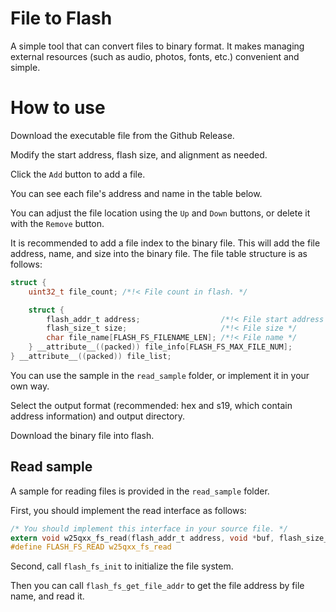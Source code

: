 # File to Flash

A simple tool that can convert files to binary format. It makes managing external resources (such as audio, photos, fonts, etc.) convenient and simple.

# How to use

Download the executable file from the Github Release.

Modify the start address, flash size, and alignment as needed.

Click the `Add` button to add a file.

You can see each file's address and name in the table below.

You can adjust the file location using the `Up` and `Down` buttons, or delete it with the `Remove` button.

It is recommended to add a file index to the binary file. This will add the file address, name, and size into the binary file. The file table structure is as follows:

```c
struct {
    uint32_t file_count; /*!< File count in flash. */

    struct {
        flash_addr_t address;                  /*!< File start address */
        flash_size_t size;                     /*!< File size */
        char file_name[FLASH_FS_FILENAME_LEN]; /*!< File name */
    } __attribute__((packed)) file_info[FLASH_FS_MAX_FILE_NUM];
} __attribute__((packed)) file_list;
```

You can use the sample in the `read_sample` folder, or implement it in your own way.

Select the output format (recommended: hex and s19, which contain address information) and output directory.

Download the binary file into flash.

## Read sample

A sample for reading files is provided in the `read_sample` folder.

First, you should implement the read interface as follows:

```c
/* You should implement this interface in your source file. */
extern void w25qxx_fs_read(flash_addr_t address, void *buf, flash_size_t size);
#define FLASH_FS_READ w25qxx_fs_read
```

Second, call `flash_fs_init` to initialize the file system.

Then you can call `flash_fs_get_file_addr` to get the file address by file name, and read it.